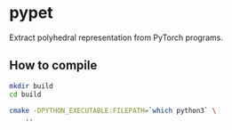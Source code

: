 # pypet

Extract polyhedral representation from PyTorch programs.

## How to compile

```bash
mkdir build
cd build

cmake -DPYTHON_EXECUTABLE:FILEPATH=`which python3` \
    ..
```
